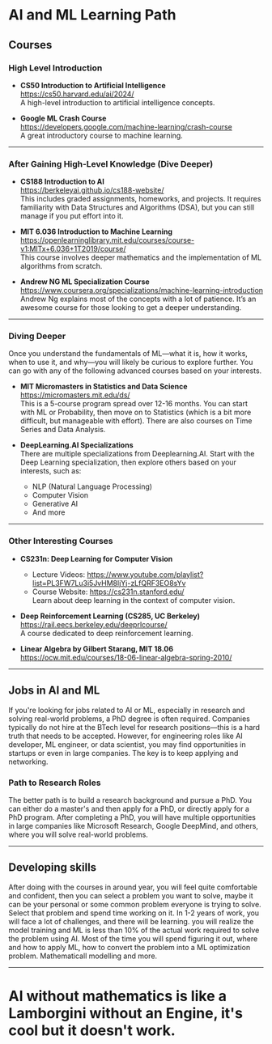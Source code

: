 
# AI and ML Learning Path

## Courses

### High Level Introduction
- **CS50 Introduction to Artificial Intelligence**  
  https://cs50.harvard.edu/ai/2024/  
  A high-level introduction to artificial intelligence concepts.

- **Google ML Crash Course**  
  https://developers.google.com/machine-learning/crash-course  
  A great introductory course to machine learning.

---

### After Gaining High-Level Knowledge (Dive Deeper)
- **CS188 Introduction to AI**  
  https://berkeleyai.github.io/cs188-website/  
  This includes graded assignments, homeworks, and projects. It requires familiarity with Data Structures and Algorithms (DSA), but you can still manage if you put effort into it.

- **MIT 6.036 Introduction to Machine Learning**  
  https://openlearninglibrary.mit.edu/courses/course-v1:MITx+6.036+1T2019/course/  
  This course involves deeper mathematics and the implementation of ML algorithms from scratch.

- **Andrew NG ML Specialization Course**  
  https://www.coursera.org/specializations/machine-learning-introduction  
  Andrew Ng explains most of the concepts with a lot of patience. It’s an awesome course for those looking to get a deeper understanding.

---

### Diving Deeper
Once you understand the fundamentals of ML—what it is, how it works, when to use it, and why—you will likely be curious to explore further. You can go with any of the following advanced courses based on your interests.

- **MIT Micromasters in Statistics and Data Science**  
  https://micromasters.mit.edu/ds/  
  This is a 5-course program spread over 12-16 months. You can start with ML or Probability, then move on to Statistics (which is a bit more difficult, but manageable with effort). There are also courses on Time Series and Data Analysis.

- **DeepLearning.AI Specializations**  
  There are multiple specializations from Deeplearning.AI. Start with the Deep Learning specialization, then explore others based on your interests, such as:
  - NLP (Natural Language Processing)
  - Computer Vision
  - Generative AI
  - And more

---

### Other Interesting Courses
- **CS231n: Deep Learning for Computer Vision**  
  - Lecture Videos: https://www.youtube.com/playlist?list=PL3FW7Lu3i5JvHM8ljYj-zLfQRF3EO8sYv  
  - Course Website: https://cs231n.stanford.edu/  
  Learn about deep learning in the context of computer vision.

- **Deep Reinforcement Learning (CS285, UC Berkeley)**  
  https://rail.eecs.berkeley.edu/deeprlcourse/  
  A course dedicated to deep reinforcement learning.
  
- **Linear Algebra by Gilbert Starang, MIT 18.06** \
  https://ocw.mit.edu/courses/18-06-linear-algebra-spring-2010/
  
---

## Jobs in AI and ML

If you're looking for jobs related to AI or ML, especially in research and solving real-world problems, a PhD degree is often required. Companies typically do not hire at the BTech level for research positions—this is a hard truth that needs to be accepted. However, for engineering roles like AI developer, ML engineer, or data scientist, you may find opportunities in startups or even in large companies. The key is to keep applying and networking.

### Path to Research Roles
The better path is to build a research background and pursue a PhD. You can either do a master's and then apply for a PhD, or directly apply for a PhD program. After completing a PhD, you will have multiple opportunities in large companies like Microsoft Research, Google DeepMind, and others, where you will solve real-world problems.

---

## Developing skills

After doing with the courses in around year, you will feel quite comfortable and confident, then you can select a problem you want to solve, maybe it can be your personal or some common problem everyone is trying to solve. Select that problem and spend time working on it. In 1-2 years of work, you will face a lot of challenges, and there will be learning. you will realize the model training and ML is less than 10% of the actual work required to solve the problem using AI. Most of the time you will spend figuring it out, where and how to apply ML, how to convert the problem into a ML optimization problem. Mathematicall modelling and more.

---

# AI without mathematics is like a Lamborgini without an Engine, it's cool but it doesn't work.
